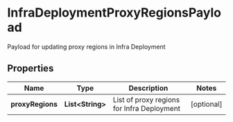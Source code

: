 

# InfraDeploymentProxyRegionsPayload

Payload for updating proxy regions in Infra Deployment

## Properties

Name | Type | Description | Notes
------------ | ------------- | ------------- | -------------
**proxyRegions** | **List&lt;String&gt;** | List of proxy regions for Infra Deployment |  [optional]



